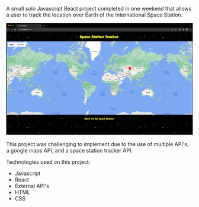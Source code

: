 A small solo Javascript React project completed in one weekend that allows a user to track the location over Earth of the International Space Station. 

![plot](./Space%20Station%20Tracker%20Home%20Page.png)

This project was challenging to implement due to the use of multiple API's, a google maps API, and a space station tracker API.

Technologies used on this project:

* Javascript
* React
* External API's
* HTML
* CSS

